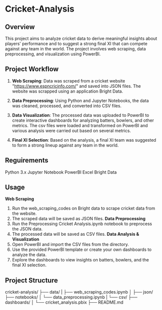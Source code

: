 # Cricket-Analysis

## Overview
This project aims to analyze cricket data to derive meaningful insights about players' performance and to suggest a strong final XI that can compete against any team in the world. The project involves web scraping, data preprocessing, and visualization using PowerBI.

## Project Workflow
1. **Web Scraping**: Data was scraped from a cricket website "https://www.espncricinfo.com/" and saved into JSON files. The website was scrapped using an application Bright Data.
   
2. **Data Preprocessing**: Using Python and Jupyter Notebooks, the data was cleaned, processed, and converted into CSV files.
   
3. **Data Visualization**: The processed data was uploaded to PowerBI to create interactive dashboards for analyzing batters, bowlers, and other metrics. The csv files were loaded and transformed on PowerBI and various analysis were carried out based on several metrics.
   
4. **Final XI Selection**: Based on the analysis, a final XI team was suggested to form a strong lineup against any team in the world.

## Reguirements
   Python 3.x
   Jupyter Notebook
   PowerBI
   Excel
   Bright Data

## Usage
**Web Scraping**
1. Run the web_scraping_codes on Bright data to scrape cricket data from the website.
2. The scraped data will be saved as JSON files.
**Data Preprocessing**
1. Run the Preprocessing Cricket Analysis.ipynb notebook to preprocess the JSON data.
2. The processed data will be saved as CSV files.
**Data Analysis & Visualization**
1. Open PowerBI and import the CSV files from the directory.
2. Use the provided PowerBI template or create your own dashboards to analyze the data.
3. Explore the dashboards to view insights on batters, bowlers, and the final XI selection.

## Project Structure
cricket-analysis/
├── data/
|   ├── web_scraping_codes.ipynb
│   ├── json/
├── notebooks/
│   └── data_preprocessing.ipynb
|   └── csv/
├── dashboards/
│   └── cricket_analysis.pbix
├── README.md



